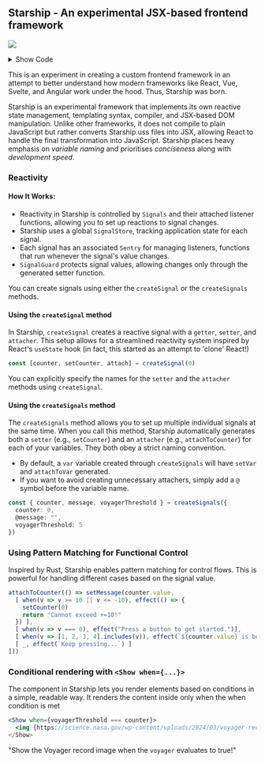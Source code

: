 ## Starship - An experimental JSX-based frontend framework ###

![](https://raw.githubusercontent.com/mylanvoos/starship/refs/heads/main/public/starship.png)

<details>
  <summary>Show Code</summary>

```jsx
<div ".container">
  <h1 "#text">Starship 🛰️</h1>
  <p "#text">The classic button experiment to test reactivity...</p>
  <button on:click={setCounter(-1)}> -1 </button>
      { counter }
  <button on:click={setCounter(+1)}> +1 </button>
  <button on:click={setVoyagerThreshold(counter)}> Set Voyager activation code </button>
  <p "#text">{ message }</p>
</div>
<div ".container2">
  <img {https://science.nasa.gov/wp-content/uploads/2024/03/voyager-record-diagram.jpeg} "NASA Voyager" [450,250] />
  <a {../link}>This is a link</a>
</div>

```
```typescript
<script>
const { counter, message, voyagerThreshold } = createSignals({
  @counter: 0,
  message: "",
  voyagerThreshold: 5
})

attachToCounter(() => setMessage(counter,
  [ when(v => v > 10 || v < -10), effect(() => {
    setCounter(0)
    return "Cannot exceed +=10!"
  }) ],
  [ when(v => v === 0), effect("Press a button to get started.")],
  [ when(v => [1, 2, 3, 4].includes(v)), effect(`${counter} is between [1, 4] (you can do range-based pattern matching!)`)],
  [ _, effect(`Keep pressing...`) ]
))
</script>
```
```css
<style>
body {
  font-family: "Lucida Console";
}
button {
  margin: 0 20px;
  padding: 10px 15px;
  border: none;
  border-radius: 5px;
}
</style>
```
</details> 

This is an experiment in creating a custom frontend framework in an attempt to better understand how modern frameworks like React, Vue, Svelte, and Angular work under the hood. Thus, Starship was born.

Starship is an experimental framework that implements its own reactive state management, templating syntax, compiler, and JSX-based DOM manipulation. Unlike other frameworks, it does not compile to plain JavaScript but rather converts Starship.uss files into JSX, allowing React to handle the final transformation into JavaScript. Starship places heavy emphasis on *variable naming* and prioritises *conciseness* along with *development speed*. 

### Reactivity

#### How It Works:

- Reactivity in Starship is controlled by `Signals` and their attached listener functions, allowing you to set up reactions to signal changes.
- Starship uses a global `SignalStore`, tracking application state for each signal.
- Each signal has an associated `Sentry` for managing listeners, functions that run whenever the signal's value changes.
- `SignalGuard` protects signal values, allowing changes only through the generated setter function.

You can create signals using either the `createSignal` or the `createSignals` methods.

#### Using the `createSignal` method

In Starship, `createSignal` creates a reactive signal with a `getter`, `setter`, and `attacher`. This setup allows for a streamlined reactivity system inspired by React's `useState` hook (in fact, this started as an attempt to 'clone' React!)

```typescript
const [counter, setCounter, attach] = createSignal(0)
```

You can explicitly specify the names for the `setter` and the `attacher` methods using `createSignal`.

#### Using the `createSignals` method

The `createSignals` method allows you to set up multiple individual signals at the same time. When you call this method, Starship automatically generates both a `setter` (e.g., `setCounter`) and an `attacher` (e.g., `attachToCounter`) for each of your variables. They both obey a strict naming convention.

- By default, a `var` variable created through `createSignals` will have `setVar` and `attachToVar` generated.
- If you want to avoid creating unnecessary attachers, simply add a `@` symbol before the variable name.

```typescript
const { counter, message, voyagerThreshold } = createSignals({
  counter: 0,
  @message: "",
  voyagerThreshold: 5
})
```

### Using Pattern Matching for Functional Control

Inspired by Rust, Starship enables pattern matching for control flows. This is powerful for handling different cases based on the signal value.

```typescript
attachToCounter(() => setMessage(counter.value, 
  [ when(v => v >= 10 || v <= -10), effect(() => {
    setCounter(0)
    return "Cannot exceed +=10!"
  }) ],
  [ when(v => v === 0), effect("Press a button to get started.")],
  [ when(v => [1, 2, 3, 4].includes(v)), effect(`${counter.value} is between [1, 4] (you can do range-based pattern matching!)`)],
  [ _, effect(`Keep pressing...`) ]
]))
```

### Conditional rendering with `<Show when={...}>`
The <Show> component in Starship lets you render elements based on conditions in a simple, readable way. It renders the content inside <Show> only when the when condition is met

```jsx
<Show when={voyagerThreshold === counter}>
  <img {https://science.nasa.gov/wp-content/uploads/2024/03/voyager-record-diagram.jpeg} />
</Show>
```

"Show the Voyager record image when the `voyager` evaluates to true!"